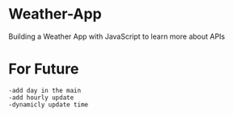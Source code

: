 # Weather-App
Building a Weather App with JavaScript to learn more about APIs

# For Future 
    -add day in the main
    -add hourly update
    -dynamicly update time
  
